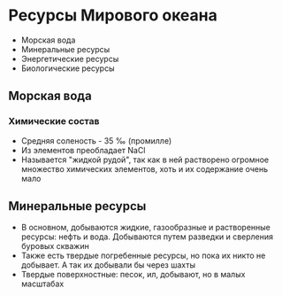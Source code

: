 # Ресурсы Мирового океана

* Морская вода
* Минеральные ресурсы
* Энергетические ресурсы
* Биологические ресурсы

## Морская вода

### Химические состав

* Средняя соленость - 35 ‰ (промилле)
* Из элементов преобладает NaCl
* Называется "жидкой рудой", так как в ней растворено огромное множество химических элементов, хоть и их содержание очень мало

## Минеральные ресурсы

* В основном, добываются жидкие, газообразные и растворенные ресурсы: нефть и вода. Добываются путем разведки и сверления буровых скважин
* Также есть твердые погребенные ресурсы, но пока их никто не добывает. А так их добывали бы через шахты
* Твердые поверхностные: песок, ил, добывают, но в малых масштабах

